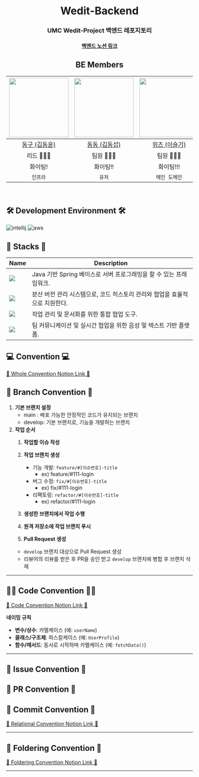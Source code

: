 <div align=center>

# Wedit-Backend

### UMC Wedit-Project 백엔드 레포지토리
#### [백엔드 노션 링크](https://www.notion.so/Spring-16edb6b0994880d7ad84e491d7440f2c)

## BE Members
<img width="160px" src="https://avatars.githubusercontent.com/u/105594739?v=4"/> | <img width="160px" src="https://avatars.githubusercontent.com/u/106726806?v=4"/> | <img width="160px" src="https://avatars.githubusercontent.com/u/105594739?v=4"/> | <img width="160px" src="https://avatars.githubusercontent.com/u/105594739?v=4"/> | 
|:-----:|:-----:|:-----:|:-----:|
|[동구 (김동윤)](https://github.com/dyk-im)|[동동 (김동섭)](https://github.com/dogsub)|[위즈 (이슬기)](https://github.com/leeseulgi0208)|[환이 (최경환)](https://github.com/KyunghwanChoi)|
|리드 👨🏻‍💻|팀원 👨🏻‍💻|팀원 👨🏻‍💻|팀원 👨🏻‍💻|
|화이팅!|화이팅!!|화이팅!!!|화이팅!!!!|
|`인프라`<br/>|`유저`<br/>|`메인 도메인`<br/>|`서브 도메인`<br/>|

</div>
<br/>

## 🛠️ Development Environment 🛠️
![intellij](https://img.shields.io/badge/intellij-000000?style=for-the-badge&logo=intellijidea&logoColor=white)
![aws](https://img.shields.io/badge/aws-FF9900?style=for-the-badge&logo=amazonec2&logoColor=white)

## 🥞 Stacks 🥞
| Name          | Description   |
| ------------  | ------------- |
| <img src="https://img.shields.io/badge/-Springboot-6DB33F?style=flat&logo=springboot&logoColor=white"> | Java 기반 Spring 베이스로 서버 프로그래밍을 할 수 있는 프레임워크.|
| <img src="https://img.shields.io/badge/-Git-F05032?style=flat&logo=git&logoColor=white"> | 분산 버전 관리 시스템으로, 코드 히스토리 관리와 협업을 효율적으로 지원한다.|
| <img src="https://img.shields.io/badge/-Notion-000000?style=flat&logo=notion&logoColor=white"> | 작업 관리 및 문서화를 위한 통합 협업 도구.|
| <img src="https://img.shields.io/badge/-Discord-5865F2?style=flat&logo=discord&logoColor=white"> | 팀 커뮤니케이션 및 실시간 협업을 위한 음성 및 텍스트 기반 플랫폼.|

## 💻 Convention 💻
[🔗 Whole Convention Notion Link 🔗](https://www.notion.so/Spring-16edb6b0994880d7ad84e491d7440f2c)

## 🌲 Branch Convention 🌲
1. **기본 브랜치 설정**
    - main : 배포 가능한 안정적인 코드가 유지되는 브랜치
    - develop: 기본 브랜치로, 기능을 개발하는 브랜치
2. **작업 순서**
    1. **작업할 이슈 작성**
    
    2. **작업 브랜치 생성**
        - 기능 개발: `feature/#[이슈번호]-title`
            - ex) feature/#111-login
        - 버그 수정: `fix/#[이슈번호]-title`
            - ex) fix/#111-login
        - 리팩토링: `refactor/#[이슈번호]-title`
            - ex) refactor/#111-login
              
    3. **생성한 브랜치에서 작업 수행** 
    4. **원격 저장소에 작업 브랜치 푸시** 
    5. **Pull Request 생성**
      - `develop` 브랜치 대상으로 Pull Request 생성
      - 리뷰어의 리뷰를 받은 후 PR을 승인 받고 `develop` 브랜치에 병합 후 브랜치 삭제
---
## 🧑‍💻 Code Convention 🧑‍💻
[🔗 Code Convention Notion Link 🔗](https://www.notion.so/Code-Convention-46691e85ccdd46748495cea00fdd3b37)

**네이밍 규칙**
- **변수/상수**: 카멜케이스 (예: `userName`)
- **클래스/구조체**: 파스칼케이스 (예: `UserProfile`)
- **함수/메서드**: 동사로 시작하며 카멜케이스 (예: `fetchData()`)

---
## 💬 Issue Convention 💬
## 🫷 PR Convention 🫸
## 🙏 Commit Convention 🙏
[🔗 Relational Convention Notion Link 🔗](https://www.notion.so/Git-Convention-bafdbc76528045599eb5439a9b958726)

---
## 📁 Foldering Convention 📁
[🔗 Foldering Convention Notion Link 🔗](https://www.notion.so/8ac46c75c4a1462b84c890fd6f9a7ffb)

---

